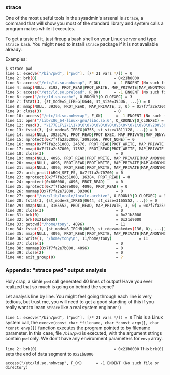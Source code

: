 ### strace
One of the most useful tools in the sysadmin's arsenal is `strace`, a command that will show you most of the standard library and system calls a program makes while it executes.

To get a taste of it, just fireup a bash shell on your Linux server and type `strace bash`. You might need to install `strace` package if it is not available already.

Examples:
```bash
$ strace pwd
line 1: execve("/bin/pwd", ["pwd"], [/* 21 vars */]) = 0
line 2: brk(0)                                  = 0x21b8000
line 3: access("/etc/ld.so.nohwcap", F_OK)      = -1 ENOENT (No such file or directory)
line 4: mmap(NULL, 8192, PROT_READ|PROT_WRITE, MAP_PRIVATE|MAP_ANONYMOUS, -1, 0) = 0x:7f7fa2e7c000
line 5: access("/etc/ld.so.preload", R_OK)      = -1 ENOENT (No such file or directory)
line 6: open("/etc/ld.so.cache", O_RDONLY|O_CLOEXEC) = 3
line 7: fstat(3, {st_mode=S_IFREG|0644, st_size=39306, ...}) = 0
line 8: mmap(NULL, 39306, PROT_READ, MAP_PRIVATE, 3, 0) = 0x7f7fa2e72000
line 9: close(3)                                = 0
line 10: access("/etc/ld.so.nohwcap", F_OK)      = -1 ENOENT (No such file or directory)
line 11: open("/lib/x86_64-linux-gnu/libc.so.6", O_RDONLY|O_CLOEXEC) = 3
line 12: read(3, "\177ELF\2\1\1\0\0\0\0\0\0\0\0\0\3\0>\0\1\0\0\0\200\30\2\0\0\0\0\0"..., 832) = 832
line 13: fstat(3, {st_mode=S_IFREG|0755, st_size=1811128, ...}) = 0
line 14: mmap(NULL, 3925176, PROT_READ|PROT_EXEC, MAP_PRIVATE|MAP_DENYWRITE, 3, 0) = 0x7f7fa289d000
line 15: mprotect(0x7f7fa2a52000, 2093056, PROT_NONE) = 0
line 16: mmap(0x7f7fa2c51000, 24576, PROT_READ|PROT_WRITE, MAP_PRIVATE|MAP_FIXED|MAP_DENYWRITE, 3, 0x1b4000) = 0x7f7fa2c51000
line 17: mmap(0x7f7fa2c57000, 17592, PROT_READ|PROT_WRITE, MAP_PRIVATE|MAP_FIXED|MAP_ANONYMOUS, -1, 0) = 0x7f7fa2c57000
line 18: close(3)                                = 0
line 19: mmap(NULL, 4096, PROT_READ|PROT_WRITE, MAP_PRIVATE|MAP_ANONYMOUS, -1, 0) = 0x7f7fa2e71000
line 20: mmap(NULL, 4096, PROT_READ|PROT_WRITE, MAP_PRIVATE|MAP_ANONYMOUS, -1, 0) = 0x7f7fa2e70000
line 21: mmap(NULL, 4096, PROT_READ|PROT_WRITE, MAP_PRIVATE|MAP_ANONYMOUS, -1, 0) = 0x7f7fa2e6f000
line 22: arch_prctl(ARCH_SET_FS, 0x7f7fa2e70700) = 0
line 23: mprotect(0x7f7fa2c51000, 16384, PROT_READ) = 0
line 24: mprotect(0x606000, 4096, PROT_READ)     = 0
line 25: mprotect(0x7f7fa2e7e000, 4096, PROT_READ) = 0
line 26: munmap(0x7f7fa2e72000, 39306)           = 0
line 27: open("/usr/lib/locale/locale-archive", O_RDONLY|O_CLOEXEC) = 3
line 28: fstat(3, {st_mode=S_IFREG|0644, st_size=3165552, ...}) = 0
line 29: mmap(NULL, 3165552, PROT_READ, MAP_PRIVATE, 3, 0) = 0x7f7fa2598000
line 30: close(3)                                = 0
line 31: brk(0)                                  = 0x21b8000
line 32: brk(0x21d9000)                          = 0x21d9000
line 33: getcwd("/home/tony", 4096)              = 11
line 34: fstat(1, {st_mode=S_IFCHR|0620, st_rdev=makedev(136, 0), ...}) = 0
line 35: mmap(NULL, 4096, PROT_READ|PROT_WRITE, MAP_PRIVATE|MAP_ANONYMOUS, -1, 0) = 0x7f7fa2e7b000
line 36: write(1, "/home/tony\n", 11/home/tony)            = 11
line 37: close(1)                                = 0
line 38: munmap(0x7f7fa2e7b000, 4096)            = 0
line 39: close(2)                                = 0
line 40: exit_group(0)                           = ?
```

### Appendix: "strace pwd" output analysis
Holy crap, a simle `pwd` call generated 40 lines of output! Have you ever realized that so much is going on behind the scene? 

Let analysis line by line. You might feel going through each line is very tedious, but trust me, you will need to get a good standing of this if you really want to learn `strace` like a real system enginner :)

`line 1: execve("/bin/pwd", ["pwd"], [/* 21 vars */]) = 0`
This is a Linux system call, the `execve(const char *filename, char *const argv[], char *const envp[])` function executes the program pointed to by filename parameter. In this case, file `/bin/pwd` is executed, with the argument strings contain `pwd` only. We don't have any environment parameters for `envp` array.

`line 2: brk(0)                                  = 0x21b8000`
This `brk(0)` sets the end of data segment to `0x21b8000`

`access("/etc/ld.so.nohwcap", F_OK)      = -1 ENOENT (No such file or directory)`